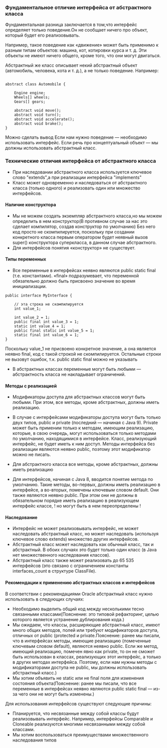 ### Фундаментальное отличие интерфейса от абстрактного класса

Фундаментальная разница заключается в том,что интерфейс определяет только поведение.Он не сообщает ничего про объект,
который будет его реализовывать.

Например, такое поведение как «движение» может быть применимо к разным типам объектов: машина, кот, котировки курса и т.
д.
Эти объекты не имеют ничего общего, кроме того, что они могут двигаться.

Абстрактный же класс описывает некий абстрактный объект (автомобиль, человека, кота и т. д.), а не только поведение.
Например:

~~~

abstract class Automobile {

    Engine engine;
    Wheels[] wheels;
    Gears[] gears;

    abstract void move();
    abstract void turn();
    abstract void accelerate();
    abstract void brake();
}
~~~

Можно сделать вывод Если нам нужно поведение — необходимо использовать интерфейс. Если речь про концептуальный объект —
мы должны использовать абстрактный класс.

### Технические отличия интерфейса от абстрактного класса

* При наследовании абстрактного класса используется ключевое слово "extends",a при реализации интерфейса "implements"
* Класс может одновременно и наследоваться от абстрактного класса (только одного) и реализовать один или множество
  интерфейсов.

#### Наличие конструктора

* Мы не можем создать экземпляр абстрактного класса,но мы можем определить в нем конструктор(В противном случае за нас
  это сделает компилятор, создав конструктор по умолчанию)
  Без него код просто не скомпилируется, поскольку при создании конкретного класса первым оператором будет неявный вызов
  super() конструктора суперкласса, в данном случае абстрактного.
* Для интерфейсов понятия «конструктор» не существует.

#### Типы переменных

* Все переменные в интерфейсах неявно являются public static final (т.е. константами). «final» подразумевает, что
  переменной обязательно должно быть присвоено значение во время инициализации.

~~~
public interface MyInterface {

    // эта строка не скомпилируется
    int value_1;   
                 
    int value_2 = 1;
    public final int value_3 = 1;
    static int value_4 = 1;
    public final static int value_5 = 1;
    static final int value_6 = 1;    
}
~~~

Поскольку value_1 не присвоено конкретное значение, а она является неявно final, код с такой строкой не скомпилируется.
Остальные строки не вызовут ошибок, т.к. public static final можно не указывать

* В абстрактных классах переменные могут быть любыми — абстрактность класса не накладывает ограничений.

#### Методы с реализацией

* Модификаторы доступа для абстрактных классов могут быть любыми. При этом, все методы, кроме абстрактных, должны иметь
  реализацию.

* В случае с интерфейсами модификаторы доступа могут быть только двух типов, public и private (последний — начиная с
  Java 9). Private может быть применим только к методам, имеющим реализацию, которые, в свою очередь, могут
  использоваться только
  методами по умолчанию, находящимися в интерфейсе. Класс, реализующий интерфейс, не будет иметь к ним доступ. Методы
  интерфейса без реализации являются неявно public, поэтому этот модификатор можно не писать.
* Для абстрактного класса все методы, кроме абстрактных, должны иметь реализацию
* Для интерфейсов, начиная с Java 8, вводится понятие метода по умолчанию. Такие методы, во-первых, должны иметь
  реализацию в интерфейсе, а во-вторых, помечены ключевым словом default. Они также являются неявно public. При этом они
  не должны в обязательном порядке иметь реализацию в реализующем интерфейс классе, ! но могут быть в нем
  переопределены !

#### Наследование

* Интерфейс не может реализовывать интерфейс, не может наследовать абстрактный класс, но может наследовать (используя
  ключевое слово extends) множество других интерфейсов.
* Абстрактный класс может наследовать как обычный класс, так и абстрактный. В обоих случаях это будет только один
  класс (в Java нет множественного наследования классов).
* Абстрактный класс также может реализовать до 65 535 интерфейсов (это связано с ограничением константы
  interfaces_count в структуре ClassFile).

#### Рекомендации к применению абстрактных классов и интерфейсов

В соответствии с рекомендациями Oracle абстрактный класс нужно использовать в следующих случаях:

* Необходимо выделить общий код между несколькими тесно связанными классами(Пояснение: это типовой рефакторинг, целью
  которого является устранение дублирования кода.)
* Мы ожидаем, что классы, расширяющие абстрактный класс, имеют много общих методов, полей или требуют модификаторов
  доступа, отличных от public (protected и private.Пояснение: ранее мы писали, что в интерфейсах методы, имеющие
  реализацию (помеченные ключевым словом default), являются неявно public. Если же метод, имеющий реализацию, помечен
  явно как private, то он не сможет быть использован в классах, реализующих этот интерфейс, а только в других методах
  интерфейса. Поэтому, если нам нужны методы с модификаторами доступа не public, мы должны использовать абстрактный
  класс.)
* Мы хотим объявить не static или не final поля для изменения состояния объекта(Пояснение: ранее мы писали, что все
  переменные в интерфейсах неявно являются public static final — из-за чего они не могут быть изменены.)

Для использования интерфейсов существуют следующие причины:

* Планируется, что несвязанные между собой классы будут реализовывать интерфейс. Например, интерфейсы Comparable и
  Cloneable реализуются многими несвязанными между собой классами.
* Мы хотим воспользоваться преимуществами множественного наследования типов